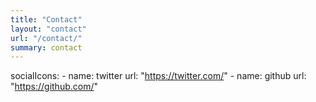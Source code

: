 ```yaml
---
title: "Contact"
layout: "contact"
url: "/contact/"
summary: contact
---
```


socialIcons:
    - name: twitter
        url: "https://twitter.com/"
    - name: github
        url: "https://github.com/"


